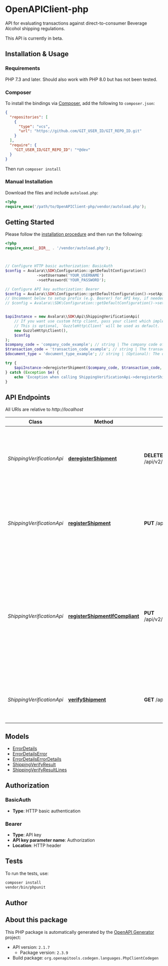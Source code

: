 # OpenAPIClient-php

API for evaluating transactions against direct-to-consumer Beverage Alcohol shipping regulations.

This API is currently in beta.



## Installation & Usage

### Requirements

PHP 7.3 and later.
Should also work with PHP 8.0 but has not been tested.

### Composer

To install the bindings via [Composer](https://getcomposer.org/), add the following to `composer.json`:

```json
{
  "repositories": [
    {
      "type": "vcs",
      "url": "https://github.com/GIT_USER_ID/GIT_REPO_ID.git"
    }
  ],
  "require": {
    "GIT_USER_ID/GIT_REPO_ID": "*@dev"
  }
}
```

Then run `composer install`

### Manual Installation

Download the files and include `autoload.php`:

```php
<?php
require_once('/path/to/OpenAPIClient-php/vendor/autoload.php');
```

## Getting Started

Please follow the [installation procedure](#installation--usage) and then run the following:

```php
<?php
require_once(__DIR__ . '/vendor/autoload.php');



// Configure HTTP basic authorization: BasicAuth
$config = Avalara\\SDK\Configuration::getDefaultConfiguration()
              ->setUsername('YOUR_USERNAME')
              ->setPassword('YOUR_PASSWORD');

// Configure API key authorization: Bearer
$config = Avalara\\SDK\Configuration::getDefaultConfiguration()->setApiKey('Authorization', 'YOUR_API_KEY');
// Uncomment below to setup prefix (e.g. Bearer) for API key, if needed
// $config = Avalara\\SDK\Configuration::getDefaultConfiguration()->setApiKeyPrefix('Authorization', 'Bearer');


$apiInstance = new Avalara\\SDK\Api\ShippingVerificationApi(
    // If you want use custom http client, pass your client which implements `GuzzleHttp\ClientInterface`.
    // This is optional, `GuzzleHttp\Client` will be used as default.
    new GuzzleHttp\Client(),
    $config
);
$company_code = 'company_code_example'; // string | The company code of the company that recorded the transaction
$transaction_code = 'transaction_code_example'; // string | The transaction code to retrieve
$document_type = 'document_type_example'; // string | (Optional): The document type of the transaction to operate on. If omitted, defaults to \"SalesInvoice\"

try {
    $apiInstance->deregisterShipment($company_code, $transaction_code, $document_type);
} catch (Exception $e) {
    echo 'Exception when calling ShippingVerificationApi->deregisterShipment: ', $e->getMessage(), PHP_EOL;
}

```

## API Endpoints

All URIs are relative to *http://localhost*

Class | Method | HTTP request | Description
------------ | ------------- | ------------- | -------------
*ShippingVerificationApi* | [**deregisterShipment**](docs/Api/ShippingVerificationApi.md#deregistershipment) | **DELETE** /api/v2/companies/{companyCode}/transactions/{transactionCode}/shipment/registration | Removes the transaction from consideration when evaluating regulations that span multiple transactions.
*ShippingVerificationApi* | [**registerShipment**](docs/Api/ShippingVerificationApi.md#registershipment) | **PUT** /api/v2/companies/{companyCode}/transactions/{transactionCode}/shipment/registration | Registers the transaction so that it may be included when evaluating regulations that span multiple transactions.
*ShippingVerificationApi* | [**registerShipmentIfCompliant**](docs/Api/ShippingVerificationApi.md#registershipmentifcompliant) | **PUT** /api/v2/companies/{companyCode}/transactions/{transactionCode}/shipment/registerIfCompliant | Evaluates a transaction against a set of direct-to-consumer shipping regulations and, if compliant, registers the transaction so that it may be included when evaluating regulations that span multiple transactions.
*ShippingVerificationApi* | [**verifyShipment**](docs/Api/ShippingVerificationApi.md#verifyshipment) | **GET** /api/v2/companies/{companyCode}/transactions/{transactionCode}/shipment/verify | Evaluates a transaction against a set of direct-to-consumer shipping regulations.

## Models

- [ErrorDetails](docs/Model/ErrorDetails.md)
- [ErrorDetailsError](docs/Model/ErrorDetailsError.md)
- [ErrorDetailsErrorDetails](docs/Model/ErrorDetailsErrorDetails.md)
- [ShippingVerifyResult](docs/Model/ShippingVerifyResult.md)
- [ShippingVerifyResultLines](docs/Model/ShippingVerifyResultLines.md)

## Authorization

### BasicAuth

- **Type**: HTTP basic authentication


### Bearer

- **Type**: API key
- **API key parameter name**: Authorization
- **Location**: HTTP header


## Tests

To run the tests, use:

```bash
composer install
vendor/bin/phpunit
```

## Author



## About this package

This PHP package is automatically generated by the [OpenAPI Generator](https://openapi-generator.tech) project:

- API version: `2.1.7`
    - Package version: `2.3.9`
- Build package: `org.openapitools.codegen.languages.PhpClientCodegen`

